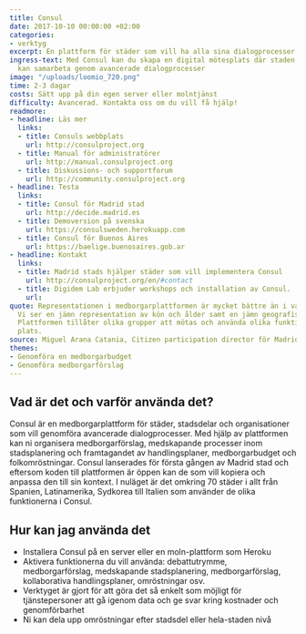 ```yaml
---
title: Consul
date: 2017-10-10 00:00:00 +02:00
categories:
- verktyg
excerpt: En plattform för städer som vill ha alla sina dialogprocesser på samma plats
ingress-text: Med Consul kan du skapa en digital mötesplats där staden och invånarna
  kan samarbeta genom avancerade dialogprocesser
image: "/uploads/loomio_720.png"
time: 2-3 dagar
costs: Sätt upp på din egen server eller molntjänst
difficulty: Avancerad. Kontakta oss om du vill få hjälp!
readmore:
- headline: Läs mer
  links:
  - title: Consuls webbplats
    url: http://consulproject.org
  - title: Manual för administratörer
    url: http://manual.consulproject.org
  - title: Diskussions- och supportforum
    url: http://community.consulproject.org
- headline: Testa
  links:
  - title: Consul för Madrid stad
    url: http://decide.madrid.es
  - title: Demoversion på svenska
    url: https://consulsweden.herokuapp.com
  - title: Consul för Buenos Aires
    url: https://baelige.buenosaires.gob.ar
- headline: Kontakt
  links:
  - title: Madrid stads hjälper städer som vill implementera Consul
    url: http://consulproject.org/en/#contact
  - title: Digidem Lab erbjuder workshops och installation av Consul.
    url: 
quote: Representationen i medborgarplattformen är mycket bättre än i valet till stadsfullmäktige.
  Vi ser en jämn representation av kön och ålder samt en jämn geografisk spridning.
  Plattformen tillåter olika grupper att mötas och använda olika funktioner på samma
  plats.
source: Miguel Arana Catania, Citizen participation director för Madrid
themes:
- Genomföra en medborgarbudget
- Genomföra medborgarförslag
---
```


## Vad är det och varför använda det?
Consul är en medborgarplattform för städer, stadsdelar och organisationer som vill genomföra avancerade dialogprocesser. Med hjälp av plattformen kan ni organisera medborgarförslag, medskapande processer inom stadsplanering och framtagandet av handlingsplaner, medborgarbudget och folkomröstningar. Consul lanserades för första gången av Madrid stad och eftersom koden till plattformen är öppen kan de som vill kopiera och anpassa den till sin kontext. I nuläget är det omkring 70 städer i allt från Spanien, Latinamerika, Sydkorea till Italien som använder de olika funktionerna i Consul. 

## Hur kan jag använda det

* Installera Consul på en server eller en moln-plattform som Heroku
* Aktivera funktionerna du vill använda: debattutrymme, medborgarförslag, medskapande stadsplanering, medborgarförslag, kollaborativa handlingsplaner, omröstningar osv.
* Verktyget är gjort för att göra det så enkelt som möjligt för tjänstepersoner att gå igenom data och ge svar kring kostnader och genomförbarhet
* Ni kan dela upp omröstningar efter stadsdel eller hela-staden nivå 



